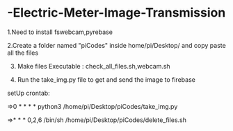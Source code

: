 # -Electric-Meter-Image-Transmission

1.Need to install fswebcam,pyrebase

2.Create a folder named "piCodes" inside home/pi/Desktop/ and copy paste all the files

3. Make files Executable : check_all_files.sh,webcam.sh

4. Run the take_img.py file to get and send the image to firebase 


setUp crontab:

=>0 * * * * python3 /home/pi/Desktop/piCodes/take_img.py

=>* * * 0,2,6 /bin/sh /home/pi/Desktop/piCodes/delete_files.sh
